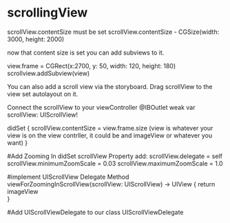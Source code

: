 # scrollingView

scrollView.contentSize must be set
scrollView.contentSize - CGSize(width: 3000, height: 2000)

now that content size is set you can add subviews to it.

view.frame = CGRect(x:2700, y: 50, width: 120, height: 180)
scrollview.addSubview(view)

You can also add a scroll view via the storyboard. Drag scrollView to the view set autolayout on it.

Connect the scrollView to your viewController 
@IBOutlet weak var scrollView: UIScrollView!

didSet {
 scrollView.contentSize = view.frame.size (view is whatever your view is on the view contrller, it could be and imageView or whatever you want)
}

#Add Zooming
In didSet scrollView Property add:
scrollView.delegate = self
scrollView.minimumZoomScale = 0.03
scrollView.maximumZoomScale = 1.0

#implement UIScrollView Delegate Method
viewForZoomingInScrollView(scrollView: UIScrollView) -> UIView {
 return imageView	
}

#Add UIScrollViewDelegate to our class
UIScrollViewDelegate 
